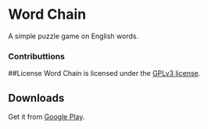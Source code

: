 # Word Chain
A simple puzzle game on English words.

### Contributtions


##License
Word Chain is licensed under the [GPLv3 license](https://github.com/zhuqianqian/wordchain/blob/master/LICENSE).

## Downloads
Get it from [Google Play](https://play.google.com/store/apps/details?id=com.z299studio.wordchain).
